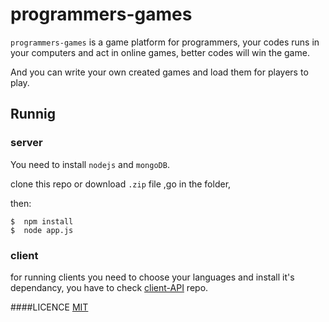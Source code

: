 # programmers-games
`programmers-games` is a game platform for programmers, your codes runs in your computers and act in online games, better codes will win the game.

And you can write your own created games and load them for players to play.

## Runnig
### server
You need to install `nodejs` and `mongoDB`.

clone this repo or download `.zip` file ,go in the folder,

then:
```
$  npm install
$  node app.js
```

### client
for running clients you need to choose your languages and install it's dependancy, you have to check [client-API](https://github.com/f-club/geeks-games-clients) repo.


####LICENCE
[MIT](https://github.com/f-club/programmers-games/blob/master/LICENSE)
